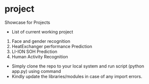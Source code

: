 # project
Showcase for Projects
+ List of current working project
1. Face and gender recognition
2. HeatExchanger performance Prediction
3. LI-ION SOH Prediction
4. Human Activity Recognition
+ Simply clone the repo to your local system and run script (python app.py) using command
+ Kindly update the libraries/modules in case of any import errors.

